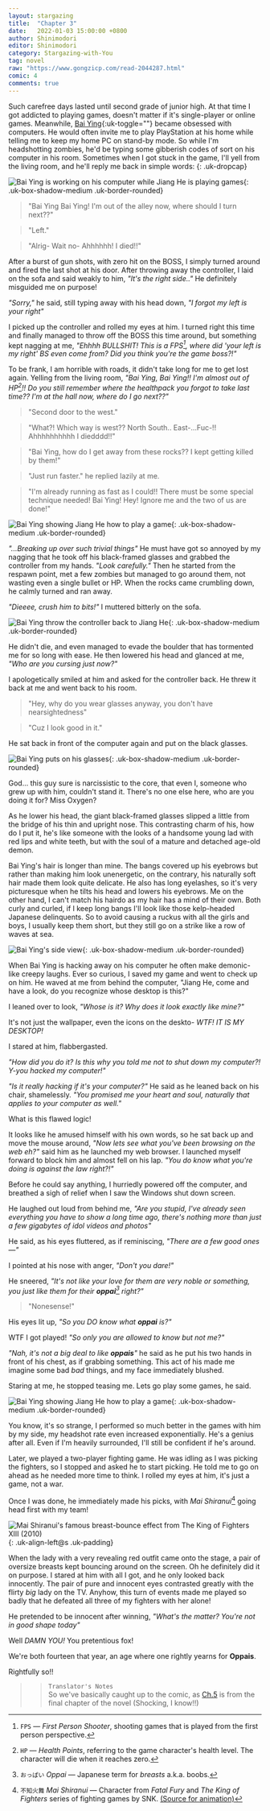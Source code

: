 ```yaml
---
layout: stargazing
title:  "Chapter 3"
date:   2022-01-03 15:00:00 +0800
author: Shinimodori
editor: Shinimodori
category: Stargazing-with-You
tag: novel
raw: "https://www.gongzicp.com/read-2044287.html"
comic: 4
comments: true
---
```


Such carefree days lasted until second grade of junior high. At that time I got addicted to playing games, doesn't matter if it's single-player or online games. Meanwhile, [Bai Ying](#bai-ying){:uk-toggle=""} became obsessed with computers. He would often invite me to play PlayStation at his home while telling me to keep my home PC on stand-by mode. So while I'm headshotting zombies, he'd be typing some gibberish codes of sort on his computer in his room. Sometimes when I got stuck in the game, I'll yell from the living room, and he'll reply me back in simple words:
{: .uk-dropcap}

![Bai Ying is working on his computer while Jiang He is playing games](/assets/img/stargazing/ch3-3.jpg){: .uk-box-shadow-medium .uk-border-rounded}

> "Bai Ying Bai Ying! I'm out of the alley now, where should I turn next??"

> "Left."

> "Alrig- Wait no- Ahhhhhh! I died!!"

After a burst of gun shots, with zero hit on the BOSS, I simply turned around and fired the last shot at his door. After throwing away the controller, I laid on the sofa and said weakly to him, *"It's the right side.."* He definitely misguided me on purpose!

*"Sorry,"* he said, still typing away with his head down, *"I forgot my left is your right"*

I picked up the controller and rolled my eyes at him. I turned right this time and finally managed to throw off the BOSS this time around, but something kept nagging at me, *"Ehhhh BULLSHIT! This is a FPS[^FPS], where did 'your left is my right' BS even come from? Did you think you're the game boss?!"*

[^FPS]: `FPS` — *First Person Shooter*, shooting games that is played from the first person perspective.

<div class="uk-text-center uk-margin uk-blend-overlay"><span uk-icon="icon: more; ratio: 2"></span></div>

To be frank, I am horrible with roads, it didn't take long for me to get lost again. Yelling from the living room, *"Bai Ying, Bai Ying!! I'm almost out of HP[^HP]!! Do you still remember where the healthpack you forgot to take last time?? I'm at the hall now, where do I go next??"*

[^HP]: `HP` — *Health Points*, referring to the game character's health level. The character will die when it reaches zero.

> "Second door to the west."

> "What?! Which way is west?? North South.. East-...Fuc-!! Ahhhhhhhhhh I diedddd!!"

> "Bai Ying, how do I get away from these rocks?? I kept getting killed by them!"

> "Just run faster." he replied lazily at me.

> "I'm already running as fast as I could!! There must be some special technique needed! Bai Ying! Hey! Ignore me and the two of us are done!"

![Bai Ying showing Jiang He how to play a game](/assets/img/stargazing/ch3-5.jpg){: .uk-box-shadow-medium .uk-border-rounded}

*"...Breaking up over such trivial things"* He must have got so annoyed by my nagging that he took off his black-framed glasses and grabbed the controller from my hands. *"Look carefully."* Then he started from the respawn point, met a few zombies but managed to go around them, not wasting even a single bullet or HP. When the rocks came crumbling down, he calmly turned and ran away.

*"Dieeee, crush him to bits!"* I muttered bitterly on the sofa.

![Bai Ying throw the controller back to Jiang He](/assets/img/stargazing/ch3-8.jpg){: .uk-box-shadow-medium .uk-border-rounded}

He didn't die, and even managed to evade the boulder that has tormented me for so long with ease. He then lowered his head and glanced at me, *"Who are you cursing just now?"*

I apologetically smiled at him and asked for the controller back. He threw it back at me and went back to his room. 

<div class="uk-text-center uk-margin uk-blend-overlay"><span uk-icon="icon: more; ratio: 2"></span></div>

> "Hey, why do you wear glasses anyway, you don't have nearsightedness"

> "Cuz I look good in it."

He sat back in front of the computer again and put on the black glasses.

![Bai Ying puts on his glasses](/assets/img/stargazing/ch3-7.jpg){: .uk-box-shadow-medium .uk-border-rounded}

God... this guy sure is narcissistic to the core, that even I, someone who grew up with him, couldn't stand it. There's no one else here, who are you doing it for? Miss Oxygen?

As he lower his head, the giant black-framed glasses slipped a little from the bridge of his thin and upright nose. This contrasting charm of his, how do I put it, he's like someone with the looks of a handsome young lad with red lips and white teeth, but with the soul of a mature and detached age-old demon.

Bai Ying's hair is longer than mine. The bangs covered up his eyebrows but rather than making him look unenergetic, on the contrary, his naturally soft hair made them look quite delicate. He also has long eyelashes, so it's very picturesque when he tilts his head and lowers his eyebrows. Me on the other hand, I can't match his hairdo as my hair has a mind of their own. Both curly and curled, if I keep long bangs I'll look like those kelp-headed Japanese delinquents. So to avoid causing a ruckus with all the girls and boys, I usually keep them short, but they still go on a strike like a row of waves at sea.

![Bai Ying's side view](/assets/img/stargazing/ch3-6.jpg){: .uk-box-shadow-medium .uk-border-rounded}

When Bai Ying is hacking away on his computer he often make demonic-like creepy laughs. Ever so curious, I saved my game and went to check up on him. He waved at me from behind the computer, "Jiang He, come and have a look, do you recognize whose desktop is this?"

I leaned over to look, *"Whose is it? Why does it look exactly like mine?"*

It's not just the wallpaper, even the icons on the deskto- *WTF! IT IS MY DESKTOP!*

I stared at him, flabbergasted. 

*"How did you do it? Is this why you told me not to shut down my computer?! Y-you hacked my computer!"*

*"Is it really hacking if it's your computer?"* He said as he leaned back on his chair, shamelessly. *"You promised me your heart and soul, naturally that applies to your computer as well."*

What is this flawed logic!

It looks like he amused himself with his own words, so he sat back up and move the mouse around, *"Now lets see what you've been browsing on the web eh?"* said him as he launched my web browser. I launched myself forward to block him and almost fell on his lap. *"You do know what you're doing is against the law right?!"*

Before he could say anything, I hurriedly powered off the computer, and breathed a sigh of relief when I saw the Windows shut down screen.

He laughed out loud from behind me, *"Are you stupid, I've already seen everything you have to show a long time ago, there's nothing more than just a few gigabytes of idol videos and photos"*

He said, as his eyes fluttered, as if reminiscing, *"There are a few good ones—"*

I pointed at his nose with anger, *"Don't you dare!"*

He sneered, *"It's not like your love for them are very noble or something, you just like them for their **oppai**[^Oppai] right?"*

[^Oppai]: `おっぱい` *Oppai* — Japanese term for *breasts* a.k.a. boobs.
> "Nonesense!"

His eyes lit up, *"So you DO know what **oppai** is?"*

WTF I got played! *"So only you are allowed to know but not me?"*

*"Nah, it's not a big deal to like **oppais**"* he said as he put his two hands in front of his chest, as if grabbing something. This act of his made me imagine some bad <i>bad</i> things, and my face immediately blushed.

Staring at me, he stopped teasing me. Lets go play some games, he said.

![Bai Ying showing Jiang He how to play a game](/assets/img/stargazing/ch3-9.jpg){: .uk-box-shadow-medium .uk-border-rounded}

You know, it's so strange, I performed so much better in the games with him by my side, my headshot rate even increased exponentially. He's a genius after all. Even if I'm heavily surrounded, I'll still be confident if he's around.

Later, we played a two-player fighting game. He was idling as I was picking the fighters, so I stopped and asked he to start picking. He told me to go on ahead as he needed more time to think. I rolled my eyes at him, it's just a game, not a war.

Once I was done, he immediately made his picks, with *Mai Shiranui*[^Mai-Shiranui] going head first with my team!

[^Mai-Shiranui]: `不知火舞` *Mai Shiranui* — Character from *Fatal Fury* and *The King of Fighters* series of fighting games by SNK. [(Source for animation)](https://en.wikipedia.org/wiki/Mai_Shiranui)

![Mai Shiranui's famous breast-bounce effect from The King of Fighters XIII (2010)](https://upload.wikimedia.org/wikipedia/en/f/ff/MAI_KOFXIII_stance.gif){: .uk-align-left@s .uk-padding}

When the lady with a very revealing red outfit came onto the stage, a pair of oversize breasts kept bouncing around on the screen. Oh he definitely did it on purpose. I stared at him with all I got, and he only looked back innocently. The pair of pure and innocent eyes contrasted greatly with the flirty <i>big</i> lady on the TV. Anyhow, this turn of events made me played so badly that he defeated all three of my fighters with her alone!

He pretended to be innocent after winning, *"What's the matter? You're not in good shape today"*

Well *DAMN YOU!* You pretentious fox!

We're both fourteen that year, an age where one rightly yearns for **Oppais**.

Rightfully so!!


<div class="uk-text-center uk-margin uk-blend-overlay"><span uk-icon="icon: more; ratio: 2"></span></div>

>> `Translator's Notes`<br>
>> So we've basically caught up to the comic, as [Ch.5](https://manga.bilibili.com/mc30550/672270) is from the final chapter of the novel (Shocking, I know!!)